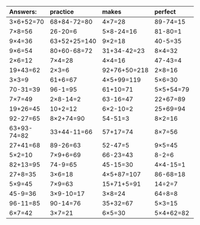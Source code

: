 | Answers: | practice | makes | perfect | ! |
| :--- | :--- | :--- | :--- | :--- |
| 3×6+52=70 | 68+84-72=80 | 4×7=28 | 89-74=15 | 24+8=32 | 
| 7×8=56 | 26-20=6 | 5×8-24=16 | 81-80=1 | 8×5=40 | 
| 9×4=36 | 63+52+25=140 | 9×2=18 | 40-5=35 | 52+42=94 | 
| 9×6=54 | 80+60-68=72 | 31+34-42=23 | 8×4=32 | 9×3=27 | 
| 2×6=12 | 7×4=28 | 4×4=16 | 47-43=4 | 4×8=32 | 
| 19+43=62 | 2×3=6 | 92+76+50=218 | 2×8=16 | 32-26=6 | 
| 3×3=9 | 61+6=67 | 4×5+99=119 | 5×6=30 | 19+49=68 | 
| 70-31=39 | 96-1=95 | 61+10=71 | 5×5+54=79 | 2×4=8 | 
| 7×7=49 | 2×8-14=2 | 63-16=47 | 22+67=89 | 28-4=24 | 
| 19+26=45 | 10+2=12 | 6×2-10=2 | 25+69=94 | 2×9=18 | 
| 92-27=65 | 8×2+74=90 | 54-51=3 | 8×2=16 | 70+27=97 | 
| 63+93-74=82 | 33+44-11=66 | 57+17=74 | 8×7=56 | 3×5=15 | 
| 27+41=68 | 89-26=63 | 52-47=5 | 9×5=45 | 30÷6=5 | 
| 5×2=10 | 7×9+6=69 | 66-23=43 | 8-2=6 | 3×3+11=20 | 
| 82+13=95 | 74-9=65 | 45-15=30 | 4×4-15=1 | 3+81-6=78 | 
| 27+8=35 | 3×6=18 | 4×5+87=107 | 86-68=18 | 2×7=14 | 
| 5×9=45 | 7×9=63 | 15+71+5=91 | 14÷2=7 | 29+85-12=102 | 
| 45-9=36 | 3×9-10=17 | 3×8=24 | 64÷8=8 | 67+55+70=192 | 
| 96-11=85 | 90-14=76 | 35+32=67 | 5×3=15 | 52+12+81=145 | 
| 6×7=42 | 3×7=21 | 6×5=30 | 5×4+62=82 | 6×9=54 | 
